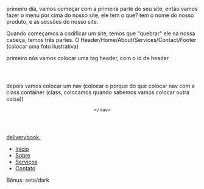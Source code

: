 primeiro dia, vamos começar com a primeira parte do seu site, então vamos fazer o menu por cima do nosso site, ele tem o que? tem o nome do nosso produto, e as sessões do nosso site.

Quando começamos a codificar um site, temos que "quebrar" ele na nossa
cabeça, temos três partes. O Header/Home/About/Services/Contact/Footer
(colocar uma foto ilustrativa)

primeiro nós vamos colocar uma tag header, com o id de header
<header id="header">
    
</header>

depois vamos colocar um nav (colocar o porque do que colocar nav
com a class container (class, colocamos quando sabemos vamos colocar
outra coisa))
<header id="header">
    <nav class="container">
    
    </nav>
</header>


<a class="logo" href="#">delivery<span>book</span>.</a>
        <!-- menu -->
        <div class="menu">
          <ul class="grid">
            <li><a class="title" href="#home">Início</a></li> 
            <li><a class="title" href="#about">Sobre</a></li>
            <li><a class="title" href="#services">Serviços</a></li>
            <!-- <li><a class="title" href="#testimonials">Depoimentos</a></li> -->
            <li><a class="title" href="#contact">Contato</a></li>
          </ul>
        </div>
        <!-- /menu -->
        <div class="toggle icon-menu"></div>
        <div class="toggle icon-close"></div>


Bônus: seta/dark